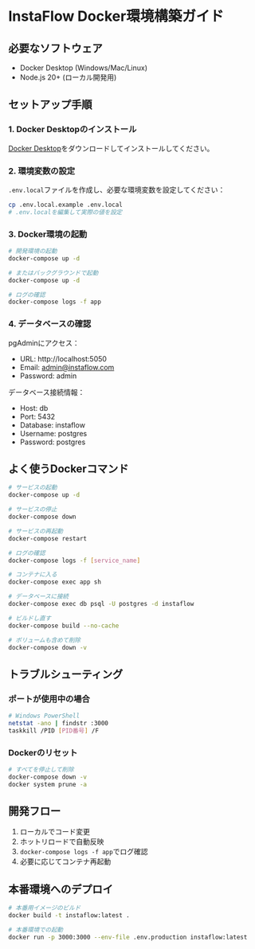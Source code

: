 # InstaFlow Docker環境構築ガイド

## 必要なソフトウェア

- Docker Desktop (Windows/Mac/Linux)
- Node.js 20+ (ローカル開発用)

## セットアップ手順

### 1. Docker Desktopのインストール

[Docker Desktop](https://www.docker.com/products/docker-desktop)をダウンロードしてインストールしてください。

### 2. 環境変数の設定

`.env.local`ファイルを作成し、必要な環境変数を設定してください：

```bash
cp .env.local.example .env.local
# .env.localを編集して実際の値を設定
```

### 3. Docker環境の起動

```bash
# 開発環境の起動
docker-compose up -d

# またはバックグラウンドで起動
docker-compose up -d

# ログの確認
docker-compose logs -f app
```

### 4. データベースの確認

pgAdminにアクセス：
- URL: http://localhost:5050
- Email: admin@instaflow.com
- Password: admin

データベース接続情報：
- Host: db
- Port: 5432
- Database: instaflow
- Username: postgres
- Password: postgres

## よく使うDockerコマンド

```bash
# サービスの起動
docker-compose up -d

# サービスの停止
docker-compose down

# サービスの再起動
docker-compose restart

# ログの確認
docker-compose logs -f [service_name]

# コンテナに入る
docker-compose exec app sh

# データベースに接続
docker-compose exec db psql -U postgres -d instaflow

# ビルドし直す
docker-compose build --no-cache

# ボリュームも含めて削除
docker-compose down -v
```

## トラブルシューティング

### ポートが使用中の場合

```bash
# Windows PowerShell
netstat -ano | findstr :3000
taskkill /PID [PID番号] /F
```

### Dockerのリセット

```bash
# すべてを停止して削除
docker-compose down -v
docker system prune -a
```

## 開発フロー

1. ローカルでコード変更
2. ホットリロードで自動反映
3. `docker-compose logs -f app`でログ確認
4. 必要に応じてコンテナ再起動

## 本番環境へのデプロイ

```bash
# 本番用イメージのビルド
docker build -t instaflow:latest .

# 本番環境での起動
docker run -p 3000:3000 --env-file .env.production instaflow:latest
```
